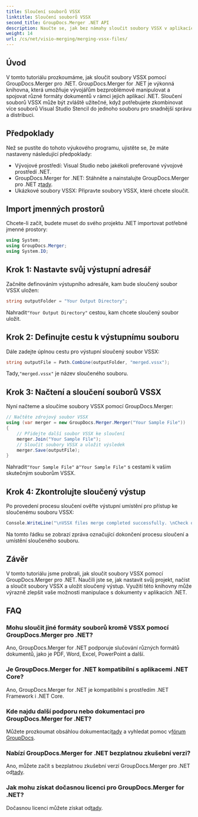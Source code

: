 ```yaml
---
title: Sloučení souborů VSSX
linktitle: Sloučení souborů VSSX
second_title: GroupDocs.Merger .NET API
description: Naučte se, jak bez námahy sloučit soubory VSSX v aplikacích .NET pomocí GroupDocs.Merger, čímž se zvýší efektivita správy dokumentů.
weight: 14
url: /cs/net/visio-merging/merging-vssx-files/
---
```

## Úvod
V tomto tutoriálu prozkoumáme, jak sloučit soubory VSSX pomocí GroupDocs.Merger pro .NET. GroupDocs.Merger for .NET je výkonná knihovna, která umožňuje vývojářům bezproblémově manipulovat a spojovat různé formáty dokumentů v rámci jejich aplikací .NET. Sloučení souborů VSSX může být zvláště užitečné, když potřebujete zkombinovat více souborů Visual Studio Stencil do jednoho souboru pro snadnější správu a distribuci.
## Předpoklady
Než se pustíte do tohoto výukového programu, ujistěte se, že máte nastaveny následující předpoklady:
- Vývojové prostředí: Visual Studio nebo jakékoli preferované vývojové prostředí .NET.
-  GroupDocs.Merger for .NET: Stáhněte a nainstalujte GroupDocs.Merger pro .NET z[tady](https://releases.groupdocs.com/merger/net/).
- Ukázkové soubory VSSX: Připravte soubory VSSX, které chcete sloučit.

## Import jmenných prostorů
Chcete-li začít, budete muset do svého projektu .NET importovat potřebné jmenné prostory:
```csharp
using System; 
using GroupDocs.Merger;
using System.IO;
```
## Krok 1: Nastavte svůj výstupní adresář
Začněte definováním výstupního adresáře, kam bude sloučený soubor VSSX uložen:
```csharp
string outputFolder = "Your Output Directory";
```
 Nahradit`"Your Output Directory"` cestou, kam chcete sloučený soubor uložit.
## Krok 2: Definujte cestu k výstupnímu souboru
Dále zadejte úplnou cestu pro výstupní sloučený soubor VSSX:
```csharp
string outputFile = Path.Combine(outputFolder, "merged.vssx");
```
 Tady,`"merged.vssx"` je název sloučeného souboru.
## Krok 3: Načtení a sloučení souborů VSSX
Nyní načteme a sloučíme soubory VSSX pomocí GroupDocs.Merger:
```csharp
// Načtěte zdrojový soubor VSSX
using (var merger = new GroupDocs.Merger.Merger("Your Sample File"))
{
    // Přidejte další soubor VSSX ke sloučení
    merger.Join("Your Sample File");
    // Sloučit soubory VSSX a uložit výsledek
    merger.Save(outputFile);
}
```
 Nahradit`"Your Sample File"` a`"Your Sample File"` s cestami k vašim skutečným souborům VSSX.
## Krok 4: Zkontrolujte sloučený výstup
Po provedení procesu sloučení ověřte výstupní umístění pro přístup ke sloučenému souboru VSSX:
```csharp
Console.WriteLine("\nVSSX files merge completed successfully. \nCheck output in {0}", outputFolder);
```
Na tomto řádku se zobrazí zpráva označující dokončení procesu sloučení a umístění sloučeného souboru.

## Závěr
V tomto tutoriálu jsme probrali, jak sloučit soubory VSSX pomocí GroupDocs.Merger pro .NET. Naučili jste se, jak nastavit svůj projekt, načíst a sloučit soubory VSSX a uložit sloučený výstup. Využití této knihovny může výrazně zlepšit vaše možnosti manipulace s dokumenty v aplikacích .NET.

## FAQ
### Mohu sloučit jiné formáty souborů kromě VSSX pomocí GroupDocs.Merger pro .NET?
Ano, GroupDocs.Merger for .NET podporuje slučování různých formátů dokumentů, jako je PDF, Word, Excel, PowerPoint a další.
### Je GroupDocs.Merger for .NET kompatibilní s aplikacemi .NET Core?
Ano, GroupDocs.Merger for .NET je kompatibilní s prostředím .NET Framework i .NET Core.
### Kde najdu další podporu nebo dokumentaci pro GroupDocs.Merger for .NET?
 Můžete prozkoumat obsáhlou dokumentaci[tady](https://tutorials.groupdocs.com/merger/net/) a vyhledat pomoc v[fórum GroupDocs](https://forum.groupdocs.com/c/merger/32).
### Nabízí GroupDocs.Merger for .NET bezplatnou zkušební verzi?
 Ano, můžete začít s bezplatnou zkušební verzí GroupDocs.Merger pro .NET od[tady](https://releases.groupdocs.com/).
### Jak mohu získat dočasnou licenci pro GroupDocs.Merger for .NET?
 Dočasnou licenci můžete získat od[tady](https://purchase.groupdocs.com/temporary-license/).
